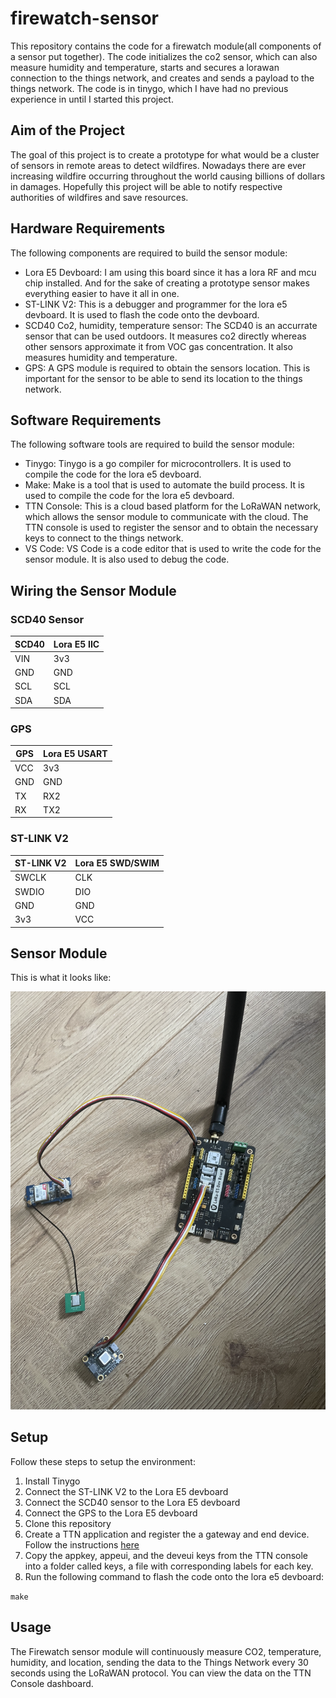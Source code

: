 # firewatch-sensor
This repository contains the code for a firewatch module(all components of a sensor put together). The code initializes the co2 sensor, which can also measure humidity and temperature, starts and secures a lorawan connection to the things network, and creates and sends a payload to the things network. The code is in tinygo, which I have had no previous experience in until I started this project.

## Aim of the Project
The goal of this project is to create a prototype for what would be a cluster of sensors in remote areas to detect wildfires. Nowadays there are ever increasing wildfire occurring throughout the world causing billions of dollars in damages. Hopefully this project will be able to notify respective authorities of wildfires and save resources. 

## Hardware Requirements
The following components are required to build the sensor module:

- Lora E5 Devboard: I am using this board since it has a lora RF and mcu chip installed. And for the sake of creating a prototype sensor makes everything easier to have it all in one.
- ST-LINK V2: This is a debugger and programmer for the lora e5 devboard. It is used to flash the code onto the devboard.
- SCD40 Co2, humidity, temperature sensor: The SCD40 is an accurrate sensor that can be used outdoors. It measures co2 directly whereas other sensors approximate it from VOC gas concentration. It also measures humidity and temperature.
- GPS: A GPS module is required to obtain the sensors location. This is important for the sensor to be able to send its location to the things network.

## Software Requirements

The following software tools are required to build the sensor module:

- Tinygo: Tinygo is a go compiler for microcontrollers. It is used to compile the code for the lora e5 devboard.
- Make: Make is a tool that is used to automate the build process. It is used to compile the code for the lora e5 devboard.
- TTN Console: This is a cloud based platform for the LoRaWAN network, which allows the sensor module to communicate with the cloud. The TTN console is used to register the sensor and to obtain the necessary keys to connect to the things network.
- VS Code: VS Code is a code editor that is used to write the code for the sensor module. It is also used to debug the code.


## Wiring the Sensor Module
### SCD40 Sensor
| SCD40 | Lora E5 IIC  |
| --- | -------------- |
| VIN | 3v3            |
| GND | GND            |
| SCL | SCL            |
| SDA | SDA            |

### GPS
| GPS | Lora E5 USART |
| --- | ------------- |
| VCC | 3v3           |
| GND | GND           |
| TX  | RX2           |
| RX  | TX2           |

### ST-LINK V2
| ST-LINK V2 | Lora E5 SWD/SWIM |
| ---------- | ---------------- |
| SWCLK      | CLK              |
| SWDIO      | DIO              |
| GND        | GND              |
| 3v3        | VCC              |

## Sensor Module

This is what it looks like:

![Sensor](images/sensor.PNG)

## Setup

Follow these steps to setup the environment:
1. Install Tinygo
2. Connect the ST-LINK V2 to the Lora E5 devboard
3. Connect the SCD40 sensor to the Lora E5 devboard
4. Connect the GPS to the Lora E5 devboard
5. Clone this repository
6. Create a TTN application and register the a gateway and end device. Follow the instructions [here](https://www.thethingsnetwork.org/docs/gateways/registration.html)
7. Copy the appkey, appeui, and the deveui keys from the TTN console into a folder called keys, a file with corresponding labels for each key.
8. Run the following command to flash the code onto the lora e5 devboard:

```make``` 

## Usage

The Firewatch sensor module  will continuously measure CO2, temperature, humidity, and location, sending the data to the Things Network every 30 seconds using the LoRaWAN protocol. You can view the data on the TTN Console dashboard.
